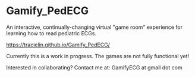 # Gamify_PedECG
An interactive, continually-changing virtual "game room" experience for learning how to read pediatric ECGs.

https://tracielin.github.io/Gamify_PedECG/
<p>Currently this is a work in progress. The games are not fully functional yet!</p>
<p>Interested in collaborating? Contact me at: GamifyECG at gmail dot com </p>
